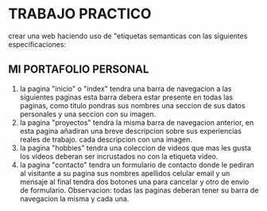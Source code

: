 # TRABAJO PRACTICO
crear una web haciendo uso de "etiquetas semanticas con las siguientes especificaciones:
## MI PORTAFOLIO PERSONAL
1. la pagina "inicio" o "index" tendra una barra de navegacion a las siguientes paginas esta barra debera estar presente en todas las paginas, como titulo pondras sus nombres una seccion de sus datos personales y una seccion con su imagen.
2. la pagina "proyectos" tendra la misma barra de navegacion anterior, en esta pagina añadiran una breve descripcion sobre sus experiencias reales de trabajo. cada descripcion con una imagen.
3. la pagina "hobbies" tendra una coleccion de videos que mas les gusta los videos deberan ser incrustados no con la etiqueta video.
4. la pagina "contacto" tendra un formulario de contacto donde le pediran al visitante a su pagina sus nombres apellidos celular email y un mensaje al final tendra dos botones una para cancelar y otro de envio de formulario.
Observacion: todas las paginas deberan tener su barra de navegacion la misma y cada una.